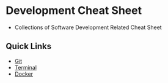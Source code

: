 # Development Cheat Sheet

- Collections of Software Development Related Cheat Sheet

## Quick Links

- [Git](https://github.com/yuchiu/note/tree/master/git)
- [Terminal](https://github.com/yuchiu/note/tree/master/terminal)
- [Docker](https://github.com/yuchiu/note/tree/master/docker)
